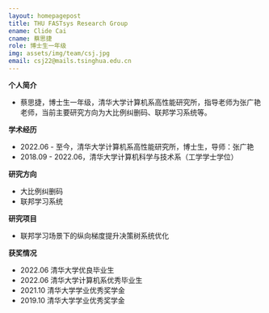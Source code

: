 ```yaml
---
layout: homepagepost
title: THU FASTsys Research Group
ename: Clide Cai
cname: 蔡思捷
role: 博士生一年级
img: assets/img/team/csj.jpg
email: csj22@mails.tsinghua.edu.cn
---
```

**个人简介**
* 蔡思捷，博士生一年级，清华大学计算机系高性能研究所，指导老师为张广艳老师，当前主要研究方向为大比例纠删码、联邦学习系统等。

**学术经历**
* 2022.06 - 至今，清华大学计算机系高性能研究所，博士生，导师：张广艳
* 2018.09 - 2022.06，清华大学计算机科学与技术系（工学学士学位）

**研究方向**
* 大比例纠删码
* 联邦学习系统

**研究项目**
* 联邦学习场景下的纵向梯度提升决策树系统优化

**获奖情况**
* 2022.06 清华大学优良毕业生
* 2022.06 清华大学计算机系优秀毕业生
* 2021.10 清华大学学业优秀奖学金
* 2019.10 清华大学学业优秀奖学金